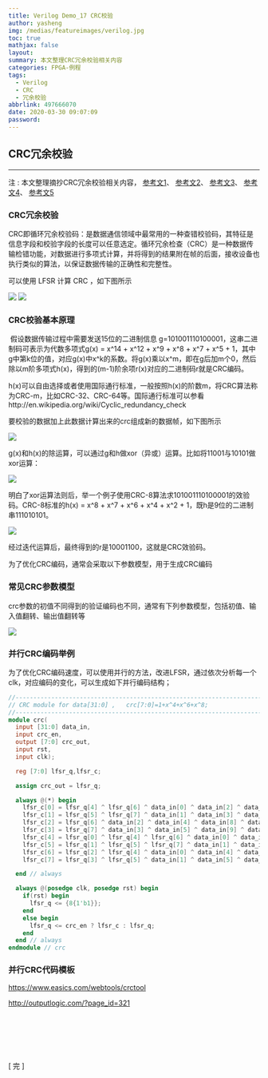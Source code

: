 ```yaml
---
title: Verilog Demo_17 CRC校验
author: yasheng
img: /medias/featureimages/verilog.jpg
toc: true
mathjax: false
layout: 
summary: 本文整理CRC冗余校验相关内容
categories: FPGA-例程
tags:
  - Verilog
  - CRC
  - 冗余校验
abbrlink: 497666070
date: 2020-03-30 09:07:09
password:
---
```


## CRC冗余校验

---

注 : 本文整理摘抄CRC冗余校验相关内容， [参考文1](https://www.cnblogs.com/moluoqishi/p/7731617.html)、 [参考文2](http://www.elecfans.com/d/892471.html)、 [参考文3](https://blog.csdn.net/slimmm/article/details/88576296)、 [参考文4](https://www.cnblogs.com/BitArt/archive/2012/12/26/2833100.html)、 [参考文5](https://www.cnblogs.com/esestt/archive/2007/08/09/848856.html)

### CRC冗余校验

CRC即循环冗余校验码：是数据通信领域中最常用的一种查错校验码，其特征是信息字段和校验字段的长度可以任意选定。循环冗余检查（CRC）是一种数据传输检错功能，对数据进行多项式计算，并将得到的结果附在帧的后面，接收设备也执行类似的算法，以保证数据传输的正确性和完整性。

可以使用 LFSR 计算 CRC ，如下图所示

<img src="/images/post_images/verilog_demo_17_crc_check/crc_01.png">

<img src="/images/post_images/verilog_demo_17_crc_check/crc_02.png">



### CRC校验基本原理

​    假设数据传输过程中需要发送15位的二进制信息 g=101001110100001，这串二进制码可表示为代数多项式g(x) = x^14 + x^12 + x^9 + x^8 + x^7 + x^5 + 1，其中g中第k位的值，对应g(x)中x^k的系数。将g(x)乘以x^m，即在g后加m个0，然后除以m阶多项式h(x)，得到的(m-1)阶余项r(x)对应的二进制码r就是CRC编码。

h(x)可以自由选择或者使用国际通行标准，一般按照h(x)的阶数m，将CRC算法称为CRC-m，比如CRC-32、CRC-64等。国际通行标准可以参看http://en.wikipedia.org/wiki/Cyclic_redundancy_check

要校验的数据加上此数据计算出来的crc组成新的数据帧，如下图所示

<img src="/images/post_images/verilog_demo_17_crc_check/crc_03.png">

g(x)和h(x)的除运算，可以通过g和h做xor（异或）运算。比如将11001与10101做xor运算：

<img src="/images/post_images/verilog_demo_17_crc_check/crc_04.png">

明白了xor运算法则后，举一个例子使用CRC-8算法求101001110100001的效验码。CRC-8标准的h(x) = x^8 + x^7 + x^6 + x^4 + x^2 + 1，既h是9位的二进制串111010101。

<img src="/images/post_images/verilog_demo_17_crc_check/crc_05.png">

经过迭代运算后，最终得到的r是10001100，这就是CRC效验码。

为了优化CRC编码，通常会采取以下参数模型，用于生成CRC编码



### 常见CRC参数模型

crc参数的初值不同得到的验证编码也不同，通常有下列参数模型，包括初值、输入值翻转、输出值翻转等

<img src="/images/post_images/verilog_demo_17_crc_check/crc_06.png">



### 并行CRC编码举例

为了优化CRC编码速度，可以使用并行的方法，改进LFSR，通过依次分析每一个clk，对应编码的变化，可以生成如下并行编码结构；

```verilog
//-----------------------------------------------------------------------------
// CRC module for data[31:0] ,   crc[7:0]=1+x^4+x^6+x^8;
//-----------------------------------------------------------------------------
module crc(
  input [31:0] data_in,
  input crc_en,
  output [7:0] crc_out,
  input rst,
  input clk);

  reg [7:0] lfsr_q,lfsr_c;

  assign crc_out = lfsr_q;

  always @(*) begin
    lfsr_c[0] = lfsr_q[4] ^ lfsr_q[6] ^ data_in[0] ^ data_in[2] ^ data_in[6] ^ data_in[14] ^ data_in[16] ^ data_in[20] ^ data_in[28] ^ data_in[30];
    lfsr_c[1] = lfsr_q[5] ^ lfsr_q[7] ^ data_in[1] ^ data_in[3] ^ data_in[7] ^ data_in[15] ^ data_in[17] ^ data_in[21] ^ data_in[29] ^ data_in[31];
    lfsr_c[2] = lfsr_q[6] ^ data_in[2] ^ data_in[4] ^ data_in[8] ^ data_in[16] ^ data_in[18] ^ data_in[22] ^ data_in[30];
    lfsr_c[3] = lfsr_q[7] ^ data_in[3] ^ data_in[5] ^ data_in[9] ^ data_in[17] ^ data_in[19] ^ data_in[23] ^ data_in[31];
    lfsr_c[4] = lfsr_q[0] ^ lfsr_q[4] ^ lfsr_q[6] ^ data_in[0] ^ data_in[2] ^ data_in[4] ^ data_in[10] ^ data_in[14] ^ data_in[16] ^ data_in[18] ^ data_in[24] ^ data_in[28] ^ data_in[30];
    lfsr_c[5] = lfsr_q[1] ^ lfsr_q[5] ^ lfsr_q[7] ^ data_in[1] ^ data_in[3] ^ data_in[5] ^ data_in[11] ^ data_in[15] ^ data_in[17] ^ data_in[19] ^ data_in[25] ^ data_in[29] ^ data_in[31];
    lfsr_c[6] = lfsr_q[2] ^ lfsr_q[4] ^ data_in[0] ^ data_in[4] ^ data_in[12] ^ data_in[14] ^ data_in[18] ^ data_in[26] ^ data_in[28];
    lfsr_c[7] = lfsr_q[3] ^ lfsr_q[5] ^ data_in[1] ^ data_in[5] ^ data_in[13] ^ data_in[15] ^ data_in[19] ^ data_in[27] ^ data_in[29];

  end // always

  always @(posedge clk, posedge rst) begin
    if(rst) begin
      lfsr_q <= {8{1'b1}};
    end
    else begin
      lfsr_q <= crc_en ? lfsr_c : lfsr_q;
    end
  end // always
endmodule // crc
```



### 并行CRC代码模板

https://www.easics.com/webtools/crctool

http://outputlogic.com/?page_id=321

​                        

​                              

​                       

[  完  ]